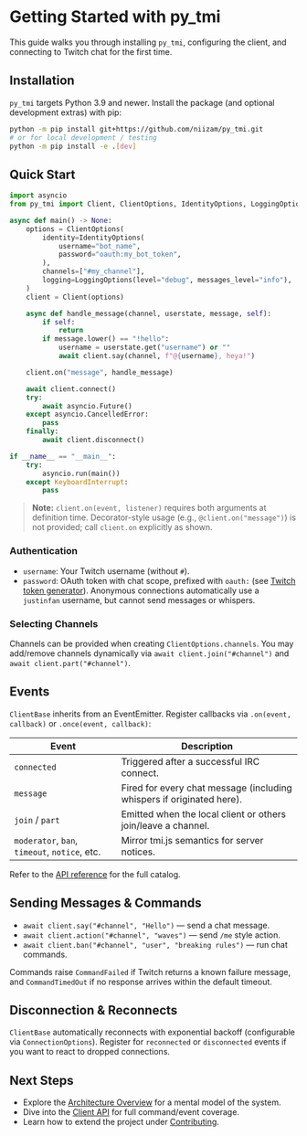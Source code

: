 # Getting Started with py_tmi

This guide walks you through installing `py_tmi`, configuring the client, and connecting to Twitch chat for the first time.

## Installation

`py_tmi` targets Python 3.9 and newer. Install the package (and optional development extras) with pip:

```bash
python -m pip install git+https://github.com/niizam/py_tmi.git
# or for local development / testing
python -m pip install -e .[dev]
```

## Quick Start

```python
import asyncio
from py_tmi import Client, ClientOptions, IdentityOptions, LoggingOptions

async def main() -> None:
    options = ClientOptions(
        identity=IdentityOptions(
            username="bot_name",
            password="oauth:my_bot_token",
        ),
        channels=["#my_channel"],
        logging=LoggingOptions(level="debug", messages_level="info"),
    )
    client = Client(options)

    async def handle_message(channel, userstate, message, self):
        if self:
            return
        if message.lower() == "!hello":
            username = userstate.get("username") or ""
            await client.say(channel, f"@{username}, heya!")

    client.on("message", handle_message)

    await client.connect()
    try:
        await asyncio.Future()
    except asyncio.CancelledError:
        pass
    finally:
        await client.disconnect()

if __name__ == "__main__":
    try:
        asyncio.run(main())
    except KeyboardInterrupt:
        pass

```

> **Note:** `client.on(event, listener)` requires both arguments at definition time. Decorator-style usage (e.g., `@client.on("message")`) is not provided; call `client.on` explicitly as shown.

### Authentication

- `username`: Your Twitch username (without `#`).
- `password`: OAuth token with chat scope, prefixed with `oauth:` (see [Twitch token generator](https://twitchtokengenerator.com/)). Anonymous connections automatically use a `justinfan` username, but cannot send messages or whispers.

### Selecting Channels

Channels can be provided when creating `ClientOptions.channels`. You may add/remove channels dynamically via `await client.join("#channel")` and `await client.part("#channel")`.

## Events

`ClientBase` inherits from an EventEmitter. Register callbacks via `.on(event, callback)` or `.once(event, callback)`:

| Event               | Description                                                           |
|---------------------|-----------------------------------------------------------------------|
| `connected`         | Triggered after a successful IRC connect.                             |
| `message`           | Fired for every chat message (including whispers if originated here). |
| `join` / `part`     | Emitted when the local client or others join/leave a channel.         |
| `moderator`, `ban`, `timeout`, `notice`, etc. | Mirror tmi.js semantics for server notices. |

Refer to the [API reference](api/client.md#events) for the full catalog.

## Sending Messages & Commands

- `await client.say("#channel", "Hello")` — send a chat message.
- `await client.action("#channel", "waves")` — send `/me` style action.
- `await client.ban("#channel", "user", "breaking rules")` — run chat commands.

Commands raise `CommandFailed` if Twitch returns a known failure message, and `CommandTimedOut` if no response arrives within the default timeout.

## Disconnection & Reconnects

`ClientBase` automatically reconnects with exponential backoff (configurable via `ConnectionOptions`). Register for `reconnected` or `disconnected` events if you want to react to dropped connections.

## Next Steps

- Explore the [Architecture Overview](architecture.md) for a mental model of the system.
- Dive into the [Client API](api/client.md) for full command/event coverage.
- Learn how to extend the project under [Contributing](contributing.md).
